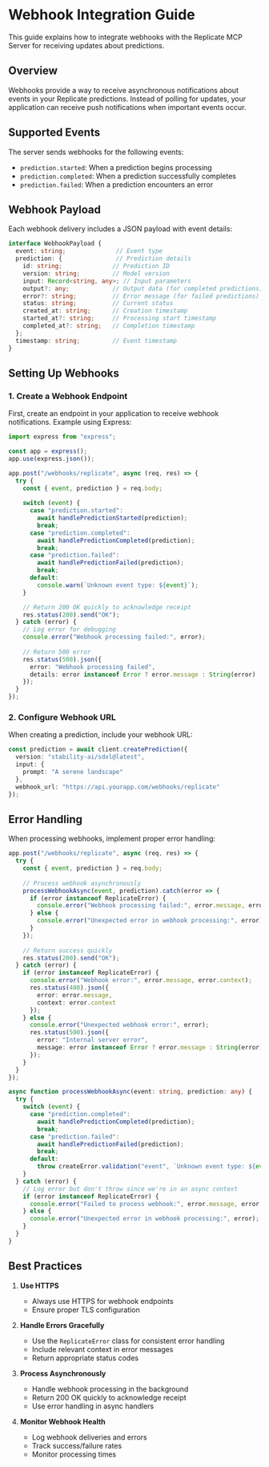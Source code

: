 # Webhook Integration Guide

This guide explains how to integrate webhooks with the Replicate MCP Server for receiving updates about predictions.

## Overview

Webhooks provide a way to receive asynchronous notifications about events in your Replicate predictions. Instead of polling for updates, your application can receive push notifications when important events occur.

## Supported Events

The server sends webhooks for the following events:

- `prediction.started`: When a prediction begins processing
- `prediction.completed`: When a prediction successfully completes
- `prediction.failed`: When a prediction encounters an error

## Webhook Payload

Each webhook delivery includes a JSON payload with event details:

```typescript
interface WebhookPayload {
  event: string;              // Event type
  prediction: {               // Prediction details
    id: string;              // Prediction ID
    version: string;         // Model version
    input: Record<string, any>; // Input parameters
    output?: any;            // Output data (for completed predictions)
    error?: string;          // Error message (for failed predictions)
    status: string;          // Current status
    created_at: string;      // Creation timestamp
    started_at?: string;     // Processing start timestamp
    completed_at?: string;   // Completion timestamp
  };
  timestamp: string;         // Event timestamp
}
```

## Setting Up Webhooks

### 1. Create a Webhook Endpoint

First, create an endpoint in your application to receive webhook notifications. Example using Express:

```typescript
import express from "express";

const app = express();
app.use(express.json());

app.post("/webhooks/replicate", async (req, res) => {
  try {
    const { event, prediction } = req.body;
    
    switch (event) {
      case "prediction.started":
        await handlePredictionStarted(prediction);
        break;
      case "prediction.completed":
        await handlePredictionCompleted(prediction);
        break;
      case "prediction.failed":
        await handlePredictionFailed(prediction);
        break;
      default:
        console.warn(`Unknown event type: ${event}`);
    }

    // Return 200 OK quickly to acknowledge receipt
    res.status(200).send("OK");
  } catch (error) {
    // Log error for debugging
    console.error("Webhook processing failed:", error);
    
    // Return 500 error
    res.status(500).json({
      error: "Webhook processing failed",
      details: error instanceof Error ? error.message : String(error)
    });
  }
});
```

### 2. Configure Webhook URL

When creating a prediction, include your webhook URL:

```typescript
const prediction = await client.createPrediction({
  version: "stability-ai/sdxl@latest",
  input: {
    prompt: "A serene landscape"
  },
  webhook_url: "https://api.yourapp.com/webhooks/replicate"
});
```

## Error Handling

When processing webhooks, implement proper error handling:

```typescript
app.post("/webhooks/replicate", async (req, res) => {
  try {
    const { event, prediction } = req.body;
    
    // Process webhook asynchronously
    processWebhookAsync(event, prediction).catch(error => {
      if (error instanceof ReplicateError) {
        console.error("Webhook processing failed:", error.message, error.context);
      } else {
        console.error("Unexpected error in webhook processing:", error);
      }
    });
    
    // Return success quickly
    res.status(200).send("OK");
  } catch (error) {
    if (error instanceof ReplicateError) {
      console.error("Webhook error:", error.message, error.context);
      res.status(400).json({
        error: error.message,
        context: error.context
      });
    } else {
      console.error("Unexpected webhook error:", error);
      res.status(500).json({
        error: "Internal server error",
        message: error instanceof Error ? error.message : String(error)
      });
    }
  }
});

async function processWebhookAsync(event: string, prediction: any) {
  try {
    switch (event) {
      case "prediction.completed":
        await handlePredictionCompleted(prediction);
        break;
      case "prediction.failed":
        await handlePredictionFailed(prediction);
        break;
      default:
        throw createError.validation("event", `Unknown event type: ${event}`);
    }
  } catch (error) {
    // Log error but don't throw since we're in an async context
    if (error instanceof ReplicateError) {
      console.error("Failed to process webhook:", error.message, error.context);
    } else {
      console.error("Unexpected error in webhook processing:", error);
    }
  }
}
```

## Best Practices

1. **Use HTTPS**
   - Always use HTTPS for webhook endpoints
   - Ensure proper TLS configuration

2. **Handle Errors Gracefully**
   - Use the `ReplicateError` class for consistent error handling
   - Include relevant context in error messages
   - Return appropriate status codes

3. **Process Asynchronously**
   - Handle webhook processing in the background
   - Return 200 OK quickly to acknowledge receipt
   - Use error handling in async handlers

4. **Monitor Webhook Health**
   - Log webhook deliveries and errors
   - Track success/failure rates
   - Monitor processing times
